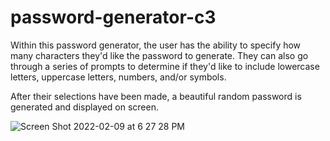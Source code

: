 # password-generator-c3

Within this password generator, the user has the ability to specify how many characters they'd like the password to generate. They can also go through a series of prompts to determine if they'd like to include lowercase letters, uppercase letters, numbers, and/or symbols. 

After their selections have been made, a beautiful random password is generated and displayed on screen. 

![Screen Shot 2022-02-09 at 6 27 28 PM](https://user-images.githubusercontent.com/96760168/153332698-64fea527-1abe-49a3-87dc-caf14a6ca608.png)

